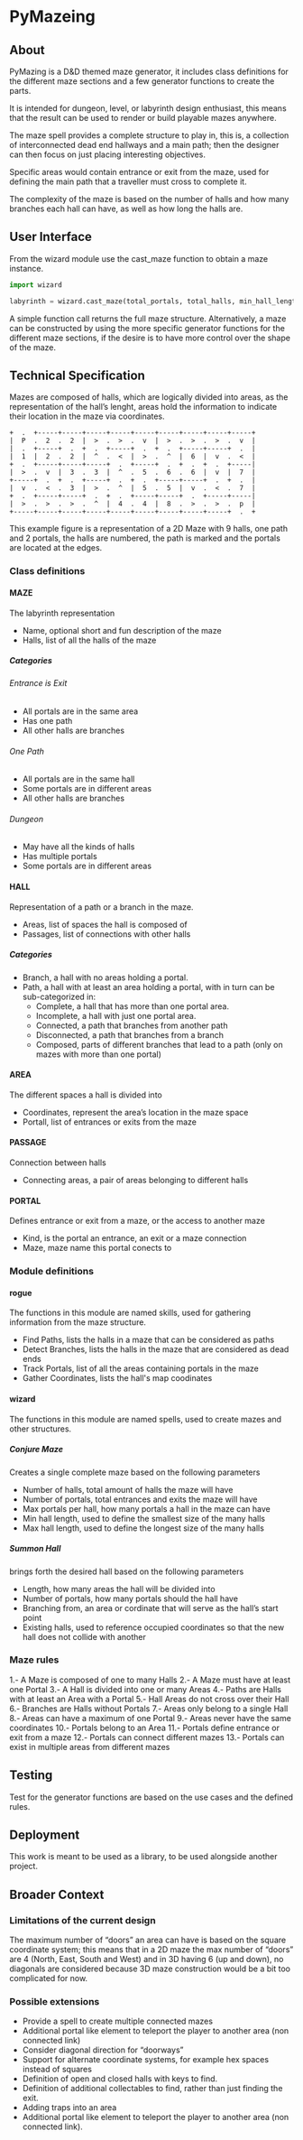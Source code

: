 # PyMazeing

## About 

PyMazing is a D&D themed maze generator, it includes class definitions for the different maze sections and a few generator functions to create the parts.

It is intended for dungeon, level, or labyrinth design enthusiast, this means that the result can be used to render or build playable mazes anywhere.

The maze spell provides a complete structure to play in, this is, a collection of interconnected dead end hallways and a main path; then the designer can then focus on just placing interesting objectives.

Specific areas would contain entrance or exit from the maze, used for defining the main path that a traveller must cross to complete it.

The complexity of the maze is based on the number of halls and how many branches each hall can have, as well as how long the halls are. 

## User Interface 

From the wizard module use the cast_maze function to obtain a maze instance. 

```python
import wizard

labyrinth = wizard.cast_maze(total_portals, total_halls, min_hall_length, max_hall_length)
```

A simple function call returns the full maze structure. Alternatively, a maze can be constructed by using the more specific generator functions for the different maze sections, if the desire is to have more control over the shape of the maze.

## Technical Specification 

Mazes are composed of halls, which are logically divided into areas, as the representation of the hall’s lenght, areas hold the information to indicate their location in the maze via coordinates.

```
+  .  +-----+-----+-----+-----+-----+-----+-----+-----+-----+ 
|  P  .  2  .  2  |  >  .  >  .  v  |  >  .  >  .  >  .  v  |
|  .  +-----+  .  +  .  +-----+  .  +  .  +-----+-----+  .  |
|  1  |  2  .  2  |  ^  .  <  |  >  .  ^  |  6  |  v  .  <  |
+  .  +-----+-----+-----+  .  +-----+  .  +  .  +  .  +-----|
|  >  .  v  |  3  .  3  |  ^  .  5  .  6  .  6  |  v  |  7  |
+-----+  .  +  .  +-----+  .  +  .  +-----+-----+  .  +  .  |
|  v  .  <  .  3  |  >  .  ^  |  5  .  5  |  v  .  <  .  7  |
+  .  +-----+-----+  .  +  .  +-----+-----+  .  +-----+-----|
|  >  .  >  .  >  .  ^  |  4  .  4  |  8  .  >  .  >  .  p  |
+-----+-----+-----+-----+-----+-----+-----+-----+-----+  .  +
```

This example figure is a representation of a 2D Maze with 9 halls, one path and 2 portals, the halls are numbered, the path is marked and the portals are located at the edges.

### Class definitions 

#### MAZE
The labyrinth representation
- Name, optional short and fun description of the maze
- Halls, list of all the halls of the maze

##### Categories

###### Entrance is Exit
- All portals are in the same area
- Has one path
- All other halls are branches

###### One Path
- All portals are in the same hall
- Some portals are in different areas
- All other halls are branches

###### Dungeon
- May have all the kinds of halls
- Has multiple portals
- Some portals are in different areas

#### HALL
Representation of a path or a branch in the maze.
- Areas, list of spaces the hall is composed of
- Passages, list of connections with other halls

##### Categories
- Branch, a hall with no areas holding a portal.
- Path, a hall with at least an area holding a portal, with in turn can be sub-categorized in:
	- Complete, a hall that has more than one portal area.
	- Incomplete, a hall with just one portal area.
	- Connected, a path that branches from another path
	- Disconnected, a path that branches from a branch
	- Composed, parts of different branches that lead to a path (only on mazes with more than one portal)

#### AREA
The different spaces a hall is divided into
- Coordinates, represent the area’s location in the maze space
- Portall, list of entrances or exits from the maze

#### PASSAGE
Connection between halls
- Connecting areas, a pair of areas belonging to different halls

#### PORTAL
Defines entrance or exit from a maze, or the access to another maze
- Kind, is the portal an entrance, an exit or a maze connection
- Maze, maze name this portal conects to

### Module definitions

#### rogue
The functions in this module are named skills, used for gathering information from the maze structure.
- Find Paths, lists the halls in a maze that can be considered as paths
- Detect Branches, lists the halls in the maze that are considered as dead ends
- Track Portals, list of all the areas containing portals in the maze
- Gather Coordinates, lists the hall's map coodinates

#### wizard
The functions in this module are named spells, used to create mazes and other structures.

##### Conjure Maze
Creates a single complete maze based on the following parameters
- Number of halls, total amount of halls the maze will have
- Number of portals, total entrances and exits the maze will have
- Max portals per hall, how many portals a hall in the maze can have
- Min hall length, used to define the smallest size of the many halls
- Max hall length, used to define the longest size of the many halls

##### Summon Hall
brings forth the desired hall based on the following parameters
- Length, how many areas the hall will be divided into
- Number of portals, how many portals should the hall have
- Branching from, an area or cordinate that will serve as the hall’s start point
- Existing halls, used to reference occupied coordinates so that the new hall does not collide with another


### Maze rules
1.- A Maze is composed of one to many Halls
2.- A Maze must have at least one Portal
3.- A Hall is divided into one or many Areas
4.- Paths are Halls with at least an Area with a Portal
5.- Hall Areas do not cross over their Hall
6.- Branches are Halls without Portals
7.- Areas only belong to a single Hall
8.- Areas can have a maximum of one Portal
9.- Areas never have the same coordinates
10.- Portals belong to an Area
11.- Portals define entrance or exit from a maze
12.- Portals can connect different mazes
13.- Portals can exist in multiple areas from different mazes


## Testing
Test for the generator functions are based on the use cases and the defined rules.

## Deployment 
This work is meant to be used as a library, to be used alongside another project.

## Broader Context 

### Limitations of the current design
The maximum number of “doors” an area can have is based on the square coordinate system; this means that in a 2D maze the max number of “doors” are 4 (North, East, South and West) and in 3D having 6 (up and down), no diagonals are considered because 3D maze construction would be a bit too complicated for now.

### Possible extensions 
- Provide a spell to create multiple connected mazes
- Additional portal like element to teleport the player to another area (non connected link)
- Consider diagonal direction for “doorways” 
- Support for alternate coordinate systems, for example hex spaces instead of squares
- Definition of open and closed halls with keys to find.
- Definition of additional collectables to find, rather than just finding the exit.
- Adding traps into an area
- Additional portal like element to teleport the player to another area (non connected link).
